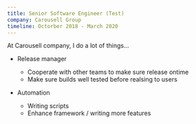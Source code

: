 ```yaml
---
title: Senior Software Engineer (Test)
company: Carousell Group
timeline: Octorber 2018 - March 2020
---
```


At Carousell company, I do a lot of things...

- Release manager
  - Cooperate with other teams to make sure release ontime
  - Make sure builds well tested before realsing to users

- Automation
  - Writing scripts
  - Enhance framework / writing more features
